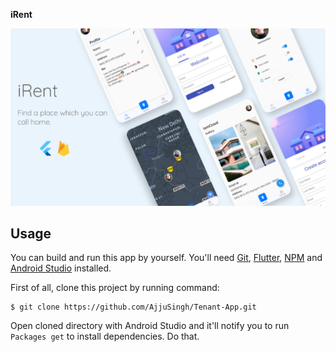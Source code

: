 <b>iRent</b>

<img src = "Final template.png"/>

## Usage

You can build and run this app by yourself. You'll need [Git](https://git-scm.com), [Flutter](https://flutter.dev/docs/get-started/install), [NPM](https://www.npmjs.com/get-npm) and [Android Studio](https://developer.android.com/studio) installed.

First of all, clone this project by running command:

```
$ git clone https://github.com/AjjuSingh/Tenant-App.git
```

Open cloned directory with Android Studio and it'll notify you to run `Packages get` to install dependencies. Do that.



